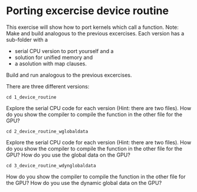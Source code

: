 # Porting excercise device routine

This exercise will show how to port kernels which call a function.
Note: Make and build analogous to the previous excercises.
Each version has a sub-folder with a 
- serial CPU version to port yourself and a
- solution for unified memory and
- a asolution with map clauses.

Build and run analogous to the previous excercises.

There are three different versions:
```
cd 1_device_routine 
```
Explore the serial CPU code for each version (Hint: there are two files). 
How do you show the compiler to compile the function in the other file for the GPU?

```
cd 2_device_routine_wglobaldata  
```
Explore the serial CPU code for each version (Hint: there are two files). 
How do you show the compiler to compile the function in the other file for the GPU? How do you use the global data on the GPU?

```
cd 3_device_routine_wdynglobaldata
```
How do you show the compiler to compile the function in the other file for the GPU? How do you use the dynamic global data on the GPU?


